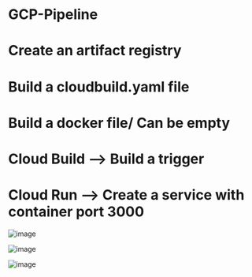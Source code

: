 # GCP-Pipeline

# Create an artifact registry

# Build a cloudbuild.yaml file

# Build a docker file/ Can be empty

# Cloud Build --> Build a trigger

# Cloud Run --> Create a service with container port 3000
![image](https://github.com/KushalNishad/GCP-Pipeline/assets/97290642/acb95fd3-3e5d-465e-8359-a47ff764f787)

![image](https://github.com/KushalNishad/GCP-Pipeline/assets/97290642/173d949c-e58e-4cd0-bf2c-50706f32058b)

![image](https://github.com/KushalNishad/GCP-Pipeline/assets/97290642/4fa553ea-c855-4dc4-9b3b-4d1a0066ca4c)
